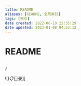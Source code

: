 ```yaml
---
title: README
aliases: [README, 全局索引]
tags: [索引]
date created: 2022-06-10 22:35:29
date updated: 2023-01-08 04:53:12
---
```


# README

```ActivityHistory

/

```

![[📋目录]]

